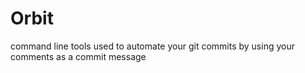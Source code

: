 # Orbit
command line tools used to automate your git commits by using your comments as a commit message
